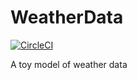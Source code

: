 # WeatherData
[![CircleCI](https://circleci.com/gh/cubean/WeatherData.svg?style=svg)](https://circleci.com/gh/cubean/WeatherData)

A toy model of weather data